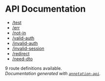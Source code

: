 # API Documentation
- [/test](routes/test.md)
- [/err](routes/err.md)
- [/not-in](routes/not-in.md)
- [/valid-auth](routes/valid-auth.md)
- [/invalid-auth](routes/invalid-auth.md)
- [/invalid-session](routes/invalid-session.md)
- [/redirect](routes/redirect.md)
- [/need-dto](routes/need-dto.md)

9 route definitions available.  
*Documentation generated with [`annotation-api`](https://www.npmjs.com/package/annotation-api).*
